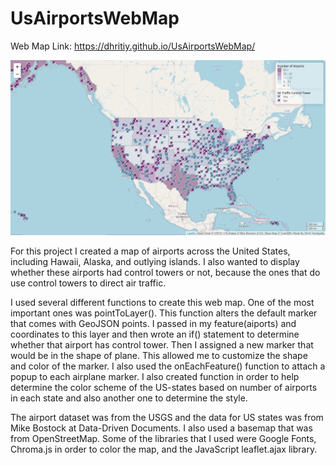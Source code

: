 # UsAirportsWebMap
Web Map Link: https://dhritiy.github.io/UsAirportsWebMap/

![Map of US Airports](https://github.com/dhritiy/UsAirportsWebMap/blob/main/img/US%20Airports%20Map.PNG)

For this project I created a map of airports across the United States, including Hawaii, Alaska, and outlying islands. I also wanted to display whether these airports had control towers or not, because the ones that do use control towers to direct air traffic.

I used several different functions to create this web map. One of the most important ones was pointToLayer(). This function alters the default marker that comes with GeoJSON points. I passed in my feature(aiports) and coordinates to this layer and then wrote an if() statement to determine whether that airport has control tower. Then I assigned a new marker that would be in the shape of plane. This allowed me to customize the shape and color of the marker. I also used the onEachFeature() function to attach a popup to each airplane marker. I also created function in order to help determine the color scheme of the US-states based on number of airports in each state and also another one to determine the style.

The airport dataset was from the USGS and the data for US states was from Mike Bostock at Data-Driven Documents. I also used a basemap that was from OpenStreetMap. Some of the libraries that I used were Google Fonts, Chroma.js in order to color the map, and the JavaScript leaflet.ajax library. 
